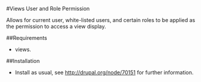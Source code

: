 #Views User and Role Permission

Allows for current user, white-listed users, and certain roles to be applied as the permission to access a view display.

##Requirements

* views.


##Installation

* Install as usual, see http://drupal.org/node/70151 for further information.